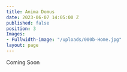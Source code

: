 ```yaml
---
title: Anima Domus
date: 2023-06-07 14:05:00 Z
published: false
position: 3
Images:
- Fullwidth-image: "/uploads/000b-Home.jpg"
layout: page
---
```


Coming Soon